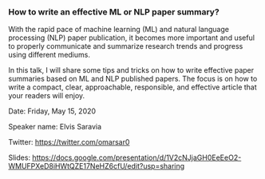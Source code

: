 ### How to write an effective ML or NLP paper summary?
With the rapid pace of machine learning (ML) and natural language processing (NLP) paper publication, it becomes more important and useful to properly communicate and summarize research trends and progress using different mediums.

In this talk, I will share some tips and tricks on how to write effective paper summaries based on ML and NLP published papers. The focus is on how to write a compact, clear, approachable, responsible, and effective article that your readers will enjoy.

Date: Friday, May 15, 2020

Speaker name: Elvis Saravia

Twitter: https://twitter.com/omarsar0

Slides: https://docs.google.com/presentation/d/1V2cNJjaGH0EeEeO2-WMUFPXeD8iHWtQZE17NeHZ6cfU/edit?usp=sharing
